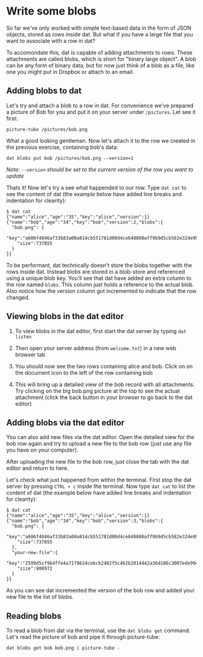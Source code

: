 # Write some blobs

So far we've only worked with simple text-based data in the form of JSON
objects, stored as rows inside dat. But what if you have a large file
that you want to associate with a row in dat?

To accomondate this, dat is capable of adding attachments to rows.
These attachments are called blobs, which is short for "binary large
object". A blob can be any form of binary data, but for now just think
of a blob as a file, like one you might put in Dropbox or attach to an
email.

## Adding blobs to dat

Let's try and attach a blob to a row in dat. For convenience we've
prepared a picture of Bob for you and put it on your server under
`/pictures`. Let see it first:

```
picture-tube /pictures/bob.png
```

What a good looking gentleman. Now let's attach it to the row we created
in the previous exercise, containing bob's data:

```
dat blobs put bob /pictures/bob.png --version=1
```

*Note: `--version` should be set to the current version of the row you
want to update*

Thats it! Now let's try a see what happended to our row. Type `dat cat`
to see the content of dat (the example below have added line breaks and
indentation for clearity):

```
$ dat cat
{"name":"alice","age":"35","key":"alice","version":1}
{"name":"bob","age":"34","key":"bob","version":2,"blobs":{
  "bob.png": {
    "key":"a606f4046af33b83a00a814cb551781d00d4ce648880aff9b9d5cb582e324e99",
    "size":737855
  }
}}
```

To be performant, dat technically doesn't store the blobs together with
the rows inside dat. Instead blobs are stored in a blob-store and
referenced using a unique blob key. You'll see that dat have added an
extra column to the row named `blobs`. This column just holds a
reference to the actual blob. Also notice how the version column got
incremented to indicate that the row changed.

## Viewing blobs in the dat editor

1. To view blobs in the dat editor, first start the dat server by typing
`dat listen`

1. Then open your server address (from `welcome.txt`) in a new web
browser tab

1. You should now see the two rows containing alice and bob. Click on on
the document icon to the left of the row containing bob

1. This will bring up a detailed view of the bob record with all
attachments. Try clicking on the big bob.png picture at the top to see
the actual attachment (click the back button in your browser to go back
to the dat editor)

## Adding blobs via the dat editor

You can also add new files via the dat editor. Open the detailed view
for the bob row again and try to upload a new file to the bob row (just
use any file you have on your computer).

After uploading the new file to the bob row, just close the tab with the
dat editor and return to here.

Let's check what just happened from within the terminal. First stop the
dat server by pressing `CTRL + c` inside the terminal. Now type `dat
cat` to list the content of dat (the example below have added line
breaks and indentation for clearity):

```
$ dat cat
{"name":"alice","age":"35","key":"alice","version":1}
{"name":"bob","age":"34","key":"bob","version":3,"blobs":{
  "bob.png": {
    "key":"a606f4046af33b83a00a814cb551781d00d4ce648880aff9b9d5cb582e324e99",
    "size":737855
  },
  "your-new-file":{
    "key":"2599d5cf9b4ffe4a71f0624ce6cb2402f5c4b2b2014442a36d186c3007ede994",
    "size":808972
  }
}}
```

As you can see dat incremented the version of the bob row and added your
new file to the list of blobs.

## Reading blobs

To read a blob from dat via the terminal, use the `dat blobs get`
command. Let's read the picture of bob and pipe it through picture-tube:

```
dat blobs get bob bob.png | picture-tube -
```
